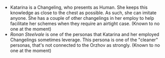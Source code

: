 - Katarina is a Changeling, who presents as Human. She keeps this knowledge as close to the chest as possible. As such, she can imitate anyone. She has a couple of other changelings in her employ to help facilitate her schemes when they require an airtight case. (Known to no one at the moment)
- _Ronan Steelvale_ is one of the personas that Katarina and her employed Changelings sometimes leverage. This persona is one of the "cleaner" personas, that's not connected to the Orzhov as strongly. (Known to no one at the moment)